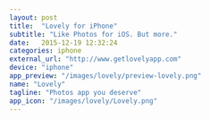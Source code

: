 ```yaml
---
layout: post
title:  "Lovely for iPhone"
subtitle: "Like Photos for iOS. But more."
date:   2015-12-19 12:32:24
categories: iphone
external_url: "http://www.getlovelyapp.com"
device: "iphone"
app_preview: "/images/lovely/preview-lovely.png"
name: "Lovely"
tagline: "Photos app you deserve"
app_icon: "/images/lovely/Lovely.png"
---
```

